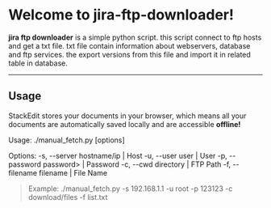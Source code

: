 Welcome to jira-ftp-downloader!
===================


 **jira ftp downloader** is a simple python script. this script connect to ftp hosts and get a txt file. txt file contain information about webservers, database and ftp services. the export versions from this file and import it in related table in database.

----------


Usage
-------------

StackEdit stores your documents in your browser, which means all your documents are automatically saved locally and are accessible **offline!**

  Usage: ./manual_fetch.py [options]

  Options: -s, --server    hostname/ip   |   Host
           -u, --user      user          |   User
           -p, --password  password>     |   Password
           -c, --cwd       directory     |   FTP Path
           -f, --filename  filename      |   File Name

>  Example: ./manual_fetch.py -s 192.168.1.1 -u root -p 123123 -c download/files -f list.txt
